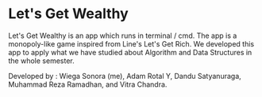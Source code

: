 # Let's Get Wealthy

Let's Get Wealthy is an app which runs in terminal / cmd. The app is a monopoly-like game inspired from Line's Let's Get Rich. We developed this app to apply what we have studied about Algorithm and Data Structures in the whole semester. 

Developed by : Wiega Sonora (me), Adam Rotal Y, Dandu Satyanuraga, Muhammad Reza Ramadhan, and Vitra Chandra.
